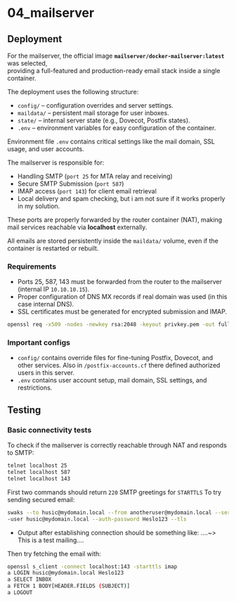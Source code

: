 # 04_mailserver

## Deployment

For the mailserver, the official image **`mailserver/docker-mailserver:latest`** was selected,  
providing a full-featured and production-ready email stack inside a single container.

The deployment uses the following structure:

- `config/` – configuration overrides and server settings.
- `maildata/` – persistent mail storage for user inboxes.
- `state/` – internal server state (e.g., Dovecot, Postfix states).
- `.env` – environment variables for easy configuration of the container.

Environment file `.env` contains critical settings like the mail domain, SSL usage, and user accounts.

The mailserver is responsible for:

- Handling SMTP (`port 25` for MTA relay and receiving)
- Secure SMTP Submission (`port 587`)
- IMAP access (`port 143`) for client email retrieval
- Local delivery and spam checking, but i am not sure if it works properly in my solution.

These ports are properly forwarded by the router container (NAT), making mail services reachable via **localhost** externally.

All emails are stored persistently inside the `maildata/` volume, even if the container is restarted or rebuilt.

### Requirements

- Ports 25, 587, 143 must be forwarded from the router to the mailserver (internal IP `10.10.10.15`).
- Proper configuration of DNS MX records if real domain was used (in this case internal DNS).
- SSL certificates must be generated for encrypted submission and IMAP.
```bash
openssl req -x509 -nodes -newkey rsa:2048 -keyout privkey.pem -out fullchain.pem -days 365
```
### Important configs

- `config/` contains override files for fine-tuning Postfix, Dovecot, and other services. Also in `/postfix-accounts.cf` there defined authorized users in this server.
- `.env` contains user account setup, mail domain, SSL settings, and restrictions.


## Testing

### Basic connectivity tests

To check if the mailserver is correctly reachable through NAT and responds to SMTP:

```bash
telnet localhost 25
telnet localhost 587
telnet localhost 143
```
First two commands should return `220` SMTP greetings for `STARTTLS`
To try sending secured email:

```bash
swaks --to husic@mydomain.local --from anotheruser@mydomain.local --server localhost --port 587 --auth LOGIN --auth
-user husic@mydomain.local --auth-password Heslo123 --tls
```
- Output after establishing connection should be something like:  ....~> This is a test mailing....

Then try fetching the email with:
```bash
openssl s_client -connect localhost:143 -starttls imap
a LOGIN husic@mydomain.local Heslo123
a SELECT INBOX
a FETCH 1 BODY[HEADER.FIELDS (SUBJECT)]
a LOGOUT
```

